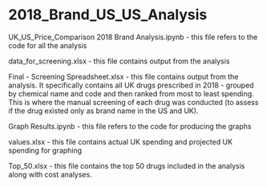 # 2018_Brand_US_US_Analysis

UK_US_Price_Comparison
2018 Brand Analysis.ipynb - this file refers to the code for all the analysis

data_for_screening.xlsx - this file contains output from the analysis

Final - Screening Spreadsheet.xlsx - this file contains output from the analysis. It specifically contains all UK drugs prescribed in 2018 - grouped by chemical name and code and then ranked from most to least spending. This is where the manual screening of each drug was conducted (to assess if the drug existed only as brand name in the US and UK).

Graph Results.ipynb - this file refers to the code for producing the graphs

values.xlsx - this file contains actual UK spending and projected UK spending for graphing 

Top_50.xlsx - this file contains the top 50 drugs included in the analysis along with cost analyses.
